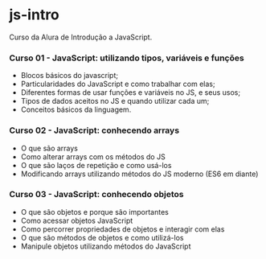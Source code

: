 # js-intro
Curso da Alura de Introdução a JavaScript.

### Curso 01 - JavaScript: utilizando tipos, variáveis e funções
- Blocos básicos do javascript;
- Particularidades do JavaScript e como trabalhar com elas;
- Diferentes formas de usar funções e variáveis no JS, e seus usos;
- Tipos de dados aceitos no JS e quando utilizar cada um;
- Conceitos básicos da linguagem.

### Curso 02 - JavaScript: conhecendo arrays
- O que são arrays
- Como alterar arrays com os métodos do JS
- O que são laços de repetição e como usá-los
- Modificando arrays utilizando métodos do JS moderno (ES6 em diante)

### Curso 03 - JavaScript: conhecendo objetos
- O que são objetos e porque são importantes
- Como acessar objetos JavaScript
- Como percorrer propriedades de objetos e interagir com elas
- O que são métodos de objetos e como utilizá-los
- Manipule objetos utilizando métodos do JavaScript